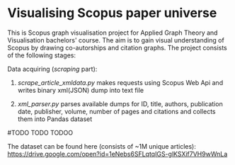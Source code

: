 # Visualising Scopus paper universe
This is Scopus graph visualisation project for Applied Graph Theory and Visualisation bachelors' course. The aim is to gain visual understanding of Scopus by drawing co-autorships and citation graphs. The project consists of the following stages:

Data acquiring (<i>scraping</i> part):

1. <i>scrape_article_xmldata.py</i> makes requests using Scopus Web Api and writes binary xml(JSON) dump into text file

2. <i>xml_parser.py</i> parses available dumps for ID, title, authors, publication date, publisher, volume, number of pages and citations and collects them into Pandas dataset

#TODO TODO TODOO

The dataset can be found here (consists of ~1M unique articles): https://drive.google.com/open?id=1eNebs6SFLqtqIGS-glKSXif7VH9wWnLa
